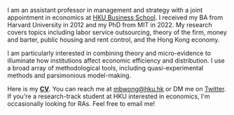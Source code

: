 I am an assistant professor in management and strategy with a joint appointment in economics at [HKU Business School](https://www.hkubs.hku.hk/). I received my BA from Harvard University in 2012 and my PhD from MIT in 2022. My research covers topics including labor service outsourcing, theory of the firm, money and barter, public housing and rent control, and the Hong Kong economy. 

I am particularly interested in combining theory and micro-evidence to illuminate how institutions affect economic efficiency and distribution. I use a broad array of methodological tools, including quasi-experimental methods and parsimonious model-making. 

Here is my __[CV](/pdf/CV.pdf)__. You can reach me at [mbwong@hku.hk](mailto:mbwong@hku.hk) or DM me on [Twitter](https://twitter.com/mbwong). If you're a research-track student at HKU interested in economics, I'm occasionally looking for RAs. Feel free to email me! 
